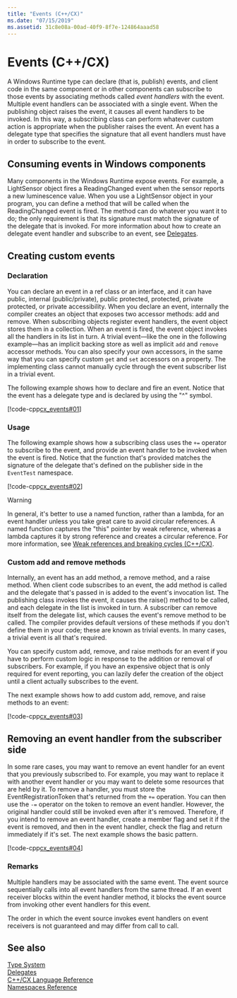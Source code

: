 ```yaml
---
title: "Events (C++/CX)"
ms.date: "07/15/2019"
ms.assetid: 31c8e08a-00ad-40f9-8f7e-124864aaad58
---
```

# Events (C++/CX)

A Windows Runtime type can declare (that is, publish) events, and client code in the same component or in other components can subscribe to those events by associating methods called *event handlers* with the event. Multiple event handlers can be associated with a single event. When the publishing object raises the event, it causes all event handlers to be invoked. In this way, a subscribing class can perform whatever custom action is appropriate when the publisher raises the event. An event has a delegate type that specifies the signature that all event handlers must have in order to subscribe to the event.

## Consuming events in Windows components

Many components in the Windows Runtime expose events. For example, a LightSensor object fires a ReadingChanged event when the sensor reports a new luminescence value. When you use a LightSensor object in your program, you can define a method that will be called when the ReadingChanged event is fired. The method can do whatever you want it to do; the only requirement is that its signature must match the signature of the delegate that is invoked. For more information about how to create an delegate event handler and subscribe to an event, see [Delegates](../cppcx/delegates-c-cx.md).

## Creating custom events

### Declaration

You can declare an event in a ref class or an interface, and it can have public, internal (public/private), public protected, protected, private protected, or private accessibility. When you declare an event, internally the compiler creates an object that exposes two accessor methods: add and remove. When subscribing objects register event handlers, the event object stores them in a collection. When an event is fired, the event object invokes all the handlers in its list in turn. A trivial event—like the one in the following example—has an implicit backing store as well as implicit `add` and `remove` accessor methods. You can also specify your own accessors, in the same way that you can specify custom `get` and `set` accessors on a property.  The implementing class cannot manually cycle through the event subscriber list in a trivial event.

The following example shows how to declare and fire an event. Notice that the event has a delegate type and is declared by using the "^" symbol.

[!code-cpp[cx_events#01](../cppcx/codesnippet/CPP/cx_events/class1.h#01)]

### Usage

The following example shows how a subscribing class uses the `+=` operator to subscribe to the event, and provide an event handler to be invoked when the event is fired. Notice that the function that's provided matches the signature of the delegate that's defined on the publisher side in the `EventTest` namespace.

[!code-cpp[cx_events#02](../cppcx/codesnippet/CPP/eventsupportinvs/eventclientclass.h#02)]

> [!WARNING]
> In general, it's better to use a named function, rather than a lambda, for an event handler unless you take great care to avoid circular references. A named function captures the "this" pointer by weak reference, whereas a lambda captures it by strong reference and creates a circular reference. For more information, see [Weak references and breaking cycles (C++/CX)](../cppcx/weak-references-and-breaking-cycles-c-cx.md).

### Custom add and remove methods

Internally, an event has an add method, a remove method, and a raise method. When client code subscribes to an event, the add method is called and the delegate that's passed in is added to the event's invocation list. The publishing class invokes the event, it causes the raise() method to be called, and each delegate in the list is invoked in turn. A subscriber can remove itself from the delegate list, which causes the event's remove method to be called. The compiler provides default versions of these methods if you don't define them in your code; these are known as trivial events. In many cases, a trivial event is all that's required.

You can specify custom add, remove, and raise methods for an event if you have to perform custom logic in response to the addition or removal of subscribers. For example, if you have an expensive object that is only required for event reporting, you can lazily defer the creation of the object until a client actually subscribes to the event.

The next example shows how to add custom add, remove, and raise methods to an event:

[!code-cpp[cx_events#03](../cppcx/codesnippet/CPP/cx_events/class1.h#03)]

## Removing an event handler from the subscriber side

In some rare cases, you may want to remove an event handler for an event that you previously subscribed to. For example, you may want to replace it with another event handler or you may want to delete some resources that are held by it. To remove a handler, you must store the EventRegistrationToken that's returned from the `+=` operation. You can then use the `-=` operator on the token to remove an event handler.  However, the original handler could still be invoked even after it's removed. Therefore, if you intend to remove an event handler, create a member flag and set it if the event is removed, and then in the event handler, check the flag and return immediately if it's set. The next example shows the basic pattern.

[!code-cpp[cx_events#04](../cppcx/codesnippet/CPP/eventsupportinvs/eventclientclass.h#04)]

### Remarks

Multiple handlers may be associated with the same event. The event source sequentially calls into all event handlers from the same thread. If an event receiver blocks within the event handler method, it blocks the event source from invoking other event handlers for this event.

The order in which the event source invokes event handlers on event receivers is not guaranteed and may differ from call to call.

## See also

[Type System](../cppcx/type-system-c-cx.md)<br/>
[Delegates](../cppcx/delegates-c-cx.md)<br/>
[C++/CX Language Reference](../cppcx/visual-c-language-reference-c-cx.md)<br/>
[Namespaces Reference](../cppcx/namespaces-reference-c-cx.md)
